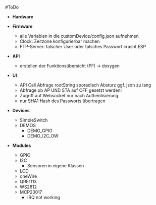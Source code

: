 #ToDo

- **Hardware**

- **Firmware**
  - alle Variablen in die customDevice/config.json aufnehmen
  - Clock: Zeitzone konfigurierbar machen
  - FTP-Server: falscher User oder falsches Passwort crasht ESP

- **API**
  - erstellen der Funktionsübersicht (PF) -> doxygen

- **UI**
  - API Call Abfrage rootString sporadisch Absturz ggf. json zu lang
  - Abfrage ob AP UND STA auf OFF gesetzt werden!
  - Zugriff auf Websocket nur nach Authentisierung
  - nur SHA1 Hash des Passworts übertragen

- **Devices**
  - SimpleSwitch
  - DEMOS
    - DEMO_GPIO
    - DEMO_I2C_OW

- **Modules**
  - GPIO
  - I2C
    - Sensoren in eigene Klassen
  - LCD
  - oneWire
  - QRE1113
  - WS2812
  - MCP23017
    - IRQ not working
